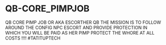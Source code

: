 # QB-CORE_PIMPJOB
QB CORE PIMP JOB
OR AKA ESCORTHER QB 
THE MISSION IS TO FOLLOW AROUND THE CONFIG NPC ESCORT AND PROVIDE PROTECTION 
IN WHICH YOU WILL BE PAID AS HER PIMP
PROTECT THE WHORE AT ALL COSTS !!!!
#TATITUPTECH
